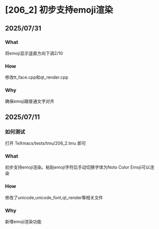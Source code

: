 # [206_2] 初步支持emoji渲染

## 2025/07/31
### What

将emoji显示竖直方向下调2/10

### How

修改tt_face.cpp和qt_render.cpp

### Why

确保emoji跟普通文字对齐

## 2025/07/11
### 如何测试
打开 TeXmacs/tests/tmu/206_2.tmu 即可
### What

初步支持emoji渲染。粘贴emoji字符后手动切换字体为Noto Color Emoji可以渲染

### How
修改了unicode,unicode_font,qt_render等相关文件

### Why

新增emoji渲染功能